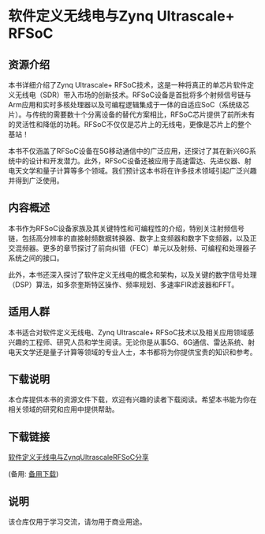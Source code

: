 # 软件定义无线电与Zynq Ultrascale+ RFSoC

## 资源介绍

本书详细介绍了Zynq Ultrascale+ RFSoC技术，这是一种将真正的单芯片软件定义无线电（SDR）带入市场的创新技术。RFSoC设备是首批将多个射频信号链与Arm应用和实时多核处理器以及可编程逻辑集成于一体的自适应SoC（系统级芯片）。与传统的需要数十个分离设备的替代方案相比，RFSoC芯片提供了前所未有的灵活性和降低的功耗。RFSoC不仅仅是芯片上的无线电，更像是芯片上的整个基站！

本书不仅涵盖了RFSoC设备在5G移动通信中的广泛应用，还探讨了其在新兴6G系统中的设计和开发潜力。此外，RFSoC设备还被应用于高速雷达、先进仪器、射电天文学和量子计算等多个领域。我们预计这本书将在许多技术领域引起广泛兴趣并得到广泛使用。

## 内容概述

本书作为RFSoC设备家族及其关键特性和可编程性的介绍，特别关注射频信号链，包括高分辨率的直接射频数据转换器、数字上变频器和数字下变频器，以及正交混频器。更多的章节探讨了前向纠错（FEC）单元以及射频、可编程和处理器子系统之间的接口。

此外，本书还深入探讨了软件定义无线电的概念和架构，以及关键的数字信号处理（DSP）算法，如多奈奎斯特区操作、频率规划、多速率FIR滤波器和FFT。

## 适用人群

本书适合对软件定义无线电、Zynq Ultrascale+ RFSoC技术以及相关应用领域感兴趣的工程师、研究人员和学生阅读。无论你是从事5G、6G通信、雷达系统、射电天文学还是量子计算等领域的专业人士，本书都将为你提供宝贵的知识和参考。

## 下载说明

本仓库提供本书的资源文件下载，欢迎有兴趣的读者下载阅读。希望本书能为你在相关领域的研究和应用中提供帮助。

## 下载链接
[软件定义无线电与ZynqUltrascaleRFSoC分享](https://pan.quark.cn/s/44eaa4767c00) 

(备用: [备用下载](https://pan.baidu.com/s/1H6IvjTeh-NmJbVBBPZMS-A?pwd=1234))

## 说明

该仓库仅用于学习交流，请勿用于商业用途。
